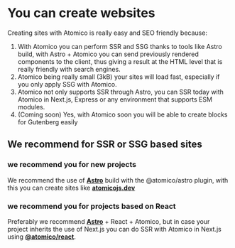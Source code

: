 # You can create websites

Creating sites with Atomico is really easy and SEO friendly because:

1. With Atomico you can perform SSR and SSG thanks to tools like Astro build, with Astro + Atomico you can send previously rendered components to the client, thus giving a result at the HTML level that is really friendly with search engines.
2. Atomico being really small (3kB) your sites will load fast, especially if you only apply SSG with Atomico.
3. Atomico not only supports SSR through Astro, you can SSR today with Atomico in Next.js, Express or any environment that supports ESM modules.
4. (Coming soon) Yes, with Atomico soon you will be able to create blocks for Gutenberg easily

## We recommend for SSR or SSG based sites

### we recommend you for new projects

We recommend the use of [**Astro**](https://astro.build/) build with the @atomico/astro plugin, with this you can create sites like [**atomicojs.dev**](https://atomicojs.dev/)

### we recommend you for projects based on React&#x20;

Preferably we recommend [**Astro**](https://astro.build/) + React + Atomico, but in case your project inherits the use of Next.js you can do SSR with Atomico in Next.js using [**@atomico/react**](../packages/atomico-react.md).
